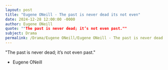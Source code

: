 ```yaml
---
layout: post
title: "Eugene ONeill - The past is never dead its not even"
date: 2024-12-28 12:00:00 -0000
author: Eugene ONeill
quote: ""The past is never dead; it’s not even past.""
subject: Drama
permalink: /Drama/Eugene ONeill/Eugene ONeill - The past is never dead its not even
---
```


"The past is never dead; it’s not even past."

- Eugene ONeill
